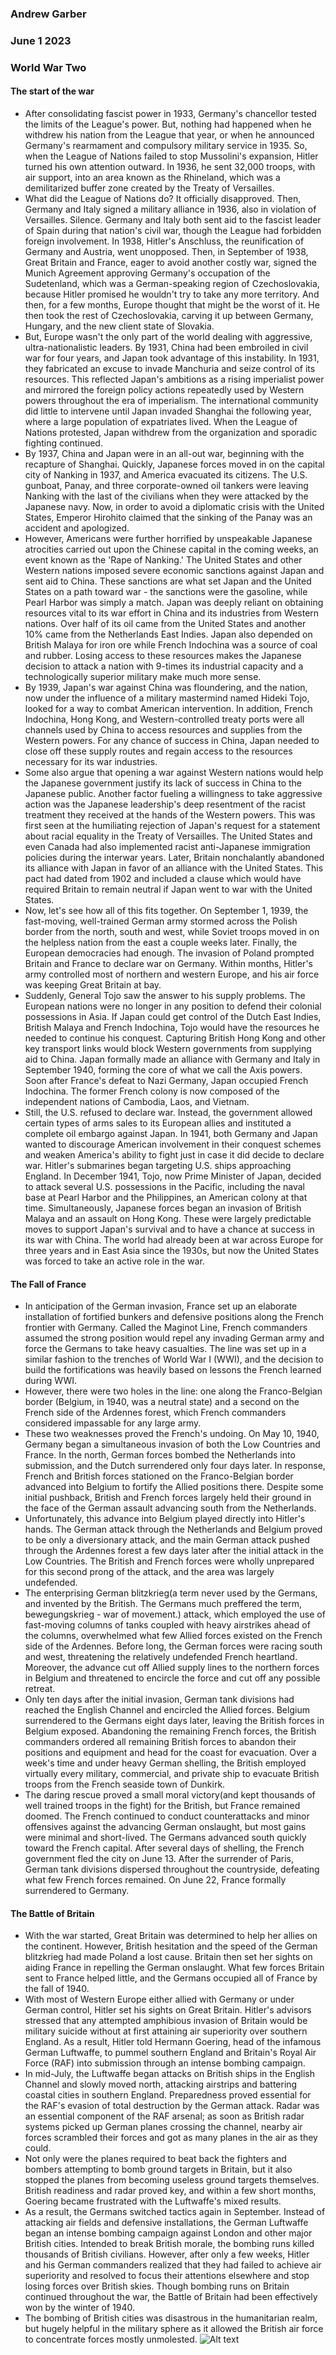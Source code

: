 ### Andrew Garber
### June 1 2023
### World War Two

#### The start of the war
 - After consolidating fascist power in 1933, Germany's chancellor tested the limits of the League's power. But, nothing had happened when he withdrew his nation from the League that year, or when he announced Germany's rearmament and compulsory military service in 1935. So, when the League of Nations failed to stop Mussolini's expansion, Hitler turned his own attention outward. In 1936, he sent 32,000 troops, with air support, into an area known as the Rhineland, which was a demilitarized buffer zone created by the Treaty of Versailles.
 - What did the League of Nations do? It officially disapproved. Then, Germany and Italy signed a military alliance in 1936, also in violation of Versailles. Silence. Germany and Italy both sent aid to the fascist leader of Spain during that nation's civil war, though the League had forbidden foreign involvement. In 1938, Hitler's Anschluss, the reunification of Germany and Austria, went unopposed. Then, in September of 1938, Great Britain and France, eager to avoid another costly war, signed the Munich Agreement approving Germany's occupation of the Sudetenland, which was a German-speaking region of Czechoslovakia, because Hitler promised he wouldn't try to take any more territory. And then, for a few months, Europe thought that might be the worst of it. He then took the rest of Czechoslovakia, carving it up between Germany, Hungary, and the new client state of Slovakia.
 - But, Europe wasn't the only part of the world dealing with aggressive, ultra-nationalistic leaders. By 1931, China had been embroiled in civil war for four years, and Japan took advantage of this instability. In 1931, they fabricated an excuse to invade Manchuria and seize control of its resources. This reflected Japan's ambitions as a rising imperialist power and mirrored the foreign policy actions repeatedly used by Western powers throughout the era of imperialism. The international community did little to intervene until Japan invaded Shanghai the following year, where a large population of expatriates lived. When the League of Nations protested, Japan withdrew from the organization and sporadic fighting continued.
 - By 1937, China and Japan were in an all-out war, beginning with the recapture of Shanghai. Quickly, Japanese forces moved in on the capital city of Nanking in 1937, and America evacuated its citizens. The U.S. gunboat, Panay, and three corporate-owned oil tankers were leaving Nanking with the last of the civilians when they were attacked by the Japanese navy. Now, in order to avoid a diplomatic crisis with the United States, Emperor Hirohito claimed that the sinking of the Panay was an accident and apologized.
 - However, Americans were further horrified by unspeakable Japanese atrocities carried out upon the Chinese capital in the coming weeks, an event known as the 'Rape of Nanking.' The United States and other Western nations imposed severe economic sanctions against Japan and sent aid to China. These sanctions are what set Japan and the United States on a path toward war - the sanctions were the gasoline, while Pearl Harbor was simply a match. Japan was deeply reliant on obtaining resources vital to its war effort in China and its industries from Western nations. Over half of its oil came from the United States and another 10% came from the Netherlands East Indies. Japan also depended on British Malaya for iron ore while French Indochina was a source of coal and rubber. Losing access to these resources makes the Japanese decision to attack a nation with 9-times its industrial capacity and a technologically superior military make much more sense.
 - By 1939, Japan's war against China was floundering, and the nation, now under the influence of a military mastermind named Hideki Tojo, looked for a way to combat American intervention. In addition, French Indochina, Hong Kong, and Western-controlled treaty ports were all channels used by China to access resources and supplies from the Western powers. For any chance of success in China, Japan needed to close off these supply routes and regain access to the resources necessary for its war industries.
 - Some also argue that opening a war against Western nations would help the Japanese government justify its lack of success in China to the Japanese public. Another factor fueling a willingness to take aggressive action was the Japanese leadership's deep resentment of the racist treatment they received at the hands of the Western powers. This was first seen at the humiliating rejection of Japan's request for a statement about racial equality in the Treaty of Versailles. The United States and even Canada had also implemented racist anti-Japanese immigration policies during the interwar years. Later, Britain nonchalantly abandoned its alliance with Japan in favor of an alliance with the United States. This pact had dated from 1902 and included a clause which would have required Britain to remain neutral if Japan went to war with the United States.
 - Now, let's see how all of this fits together. On September 1, 1939, the fast-moving, well-trained German army stormed across the Polish border from the north, south and west, while Soviet troops moved in on the helpless nation from the east a couple weeks later. Finally, the European democracies had enough. The invasion of Poland prompted Britain and France to declare war on Germany. Within months, Hitler's army controlled most of northern and western Europe, and his air force was keeping Great Britain at bay.
 - Suddenly, General Tojo saw the answer to his supply problems. The European nations were no longer in any position to defend their colonial possessions in Asia. If Japan could get control of the Dutch East Indies, British Malaya and French Indochina, Tojo would have the resources he needed to continue his conquest. Capturing British Hong Kong and other key transport links would block Western governments from supplying aid to China. Japan formally made an alliance with Germany and Italy in September 1940, forming the core of what we call the Axis powers. Soon after France's defeat to Nazi Germany, Japan occupied French Indochina. The former French colony is now composed of the independent nations of Cambodia, Laos, and Vietnam.
 - Still, the U.S. refused to declare war. Instead, the government allowed certain types of arms sales to its European allies and instituted a complete oil embargo against Japan. In 1941, both Germany and Japan wanted to discourage American involvement in their conquest schemes and weaken America's ability to fight just in case it did decide to declare war. Hitler's submarines began targeting U.S. ships approaching England. In December 1941, Tojo, now Prime Minister of Japan, decided to attack several U.S. possessions in the Pacific, including the naval base at Pearl Harbor and the Philippines, an American colony at that time. Simultaneously, Japanese forces began an invasion of British Malaya and an assault on Hong Kong. These were largely predictable moves to support Japan's survival and to have a chance at success in its war with China. The world had already been at war across Europe for three years and in East Asia since the 1930s, but now the United States was forced to take an active role in the war.

#### The Fall of France
 - In anticipation of the German invasion, France set up an elaborate installation of fortified bunkers and defensive positions along the French frontier with Germany. Called the Maginot Line, French commanders assumed the strong position would repel any invading German army and force the Germans to take heavy casualties. The line was set up in a similar fashion to the trenches of World War I (WWI), and the decision to build the fortifications was heavily based on lessons the French learned during WWI.
 - However, there were two holes in the line: one along the Franco-Belgian border (Belgium, in 1940, was a neutral state) and a second on the French side of the Ardennes forest, which French commanders considered impassable for any large army.
 - These two weaknesses proved the French's undoing. On May 10, 1940, Germany began a simultaneous invasion of both the Low Countries and France. In the north, German forces bombed the Netherlands into submission, and the Dutch surrendered only four days later. In response, French and British forces stationed on the Franco-Belgian border advanced into Belgium to fortify the Allied positions there. Despite some initial pushback, British and French forces largely held their ground in the face of the German assault advancing south from the Netherlands.
 - Unfortunately, this advance into Belgium played directly into Hitler's hands. The German attack through the Netherlands and Belgium proved to be only a diversionary attack, and the main German attack pushed through the Ardennes forest a few days later after the initial attack in the Low Countries. The British and French forces were wholly unprepared for this second prong of the attack, and the area was largely undefended.
 - The enterprising German blitzkrieg(a term never used by the Germans, and invented by the British. The Germans much preffered the term, bewegungskrieg - war of movement.) attack, which employed the use of fast-moving columns of tanks coupled with heavy airstrikes ahead of the columns, overwhelmed what few Allied forces existed on the French side of the Ardennes. Before long, the German forces were racing south and west, threatening the relatively undefended French heartland. Moreover, the advance cut off Allied supply lines to the northern forces in Belgium and threatened to encircle the force and cut off any possible retreat.
 - Only ten days after the initial invasion, German tank divisions had reached the English Channel and encircled the Allied forces. Belgium surrendered to the Germans eight days later, leaving the British forces in Belgium exposed. Abandoning the remaining French forces, the British commanders ordered all remaining British forces to abandon their positions and equipment and head for the coast for evacuation. Over a week's time and under heavy German shelling, the British employed virtually every military, commercial, and private ship to evacuate British troops from the French seaside town of Dunkirk.
 - The daring rescue proved a small moral victory(and kept thousands of well trained troops in the fight) for the British, but France remained doomed. The French continued to conduct counterattacks and minor offensives against the advancing German onslaught, but most gains were minimal and short-lived. The Germans advanced south quickly toward the French capital. After several days of shelling, the French government fled the city on June 13. After the surrender of Paris, German tank divisions dispersed throughout the countryside, defeating what few French forces remained. On June 22, France formally surrendered to Germany.

#### The Battle of Britain
 - With the war started, Great Britain was determined to help her allies on the continent. However, British hesitation and the speed of the German blitzkrieg had made Poland a lost cause. Britain then set her sights on aiding France in repelling the German onslaught. What few forces Britain sent to France helped little, and the Germans occupied all of France by the fall of 1940.
 - With most of Western Europe either allied with Germany or under German control, Hitler set his sights on Great Britain. Hitler's advisors stressed that any attempted amphibious invasion of Britain would be military suicide without at first attaining air superiority over southern England. As a result, Hitler told Hermann Goering, head of the infamous German Luftwaffe, to pummel southern England and Britain's Royal Air Force (RAF) into submission through an intense bombing campaign.
 - In mid-July, the Luftwaffe began attacks on British ships in the English Channel and slowly moved north, attacking airstrips and battering coastal cities in southern England. Preparedness proved essential for the RAF's evasion of total destruction by the German attack. Radar was an essential component of the RAF arsenal; as soon as British radar systems picked up German planes crossing the channel, nearby air forces scrambled their forces and got as many planes in the air as they could.
 - Not only were the planes required to beat back the fighters and bombers attempting to bomb ground targets in Britain, but it also stopped the planes from becoming useless ground targets themselves. British readiness and radar proved key, and within a few short months, Goering became frustrated with the Luftwaffe's mixed results.
 - As a result, the Germans switched tactics again in September. Instead of attacking air fields and defensive installations, the German Luftwaffe began an intense bombing campaign against London and other major British cities. Intended to break British morale, the bombing runs killed thousands of British civilians. However, after only a few weeks, Hitler and his German commanders realized that they had failed to achieve air superiority and resolved to focus their attentions elsewhere and stop losing forces over British skies. Though bombing runs on Britain continued throughout the war, the Battle of Britain had been effectively won by the winter of 1940.
 - The bombing of British cities was disastrous in the humanitarian realm, but hugely helpful in the military sphere as it allowed the British air force to concentrate forces mostly unmolested.
![Alt text](Media/ww2.png)